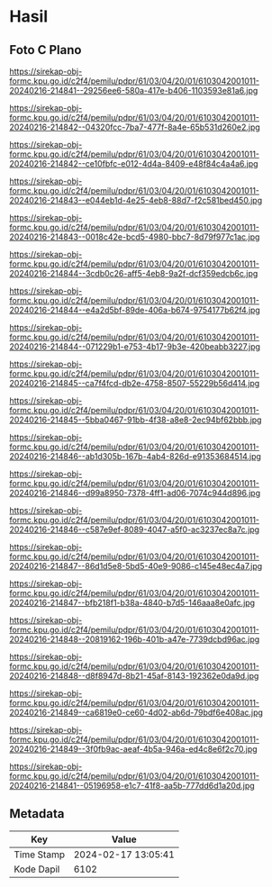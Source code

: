 # Hasil

## Foto C Plano

https://sirekap-obj-formc.kpu.go.id/c2f4/pemilu/pdpr/61/03/04/20/01/6103042001011-20240216-214841--29256ee6-580a-417e-b406-1103593e81a6.jpg

https://sirekap-obj-formc.kpu.go.id/c2f4/pemilu/pdpr/61/03/04/20/01/6103042001011-20240216-214842--04320fcc-7ba7-477f-8a4e-65b531d260e2.jpg

https://sirekap-obj-formc.kpu.go.id/c2f4/pemilu/pdpr/61/03/04/20/01/6103042001011-20240216-214842--ce10fbfc-e012-4d4a-8409-e48f84c4a4a6.jpg

https://sirekap-obj-formc.kpu.go.id/c2f4/pemilu/pdpr/61/03/04/20/01/6103042001011-20240216-214843--e044eb1d-4e25-4eb8-88d7-f2c581bed450.jpg

https://sirekap-obj-formc.kpu.go.id/c2f4/pemilu/pdpr/61/03/04/20/01/6103042001011-20240216-214843--0018c42e-bcd5-4980-bbc7-8d79f977c1ac.jpg

https://sirekap-obj-formc.kpu.go.id/c2f4/pemilu/pdpr/61/03/04/20/01/6103042001011-20240216-214844--3cdb0c26-aff5-4eb8-9a2f-dcf359edcb6c.jpg

https://sirekap-obj-formc.kpu.go.id/c2f4/pemilu/pdpr/61/03/04/20/01/6103042001011-20240216-214844--e4a2d5bf-89de-406a-b674-9754177b62f4.jpg

https://sirekap-obj-formc.kpu.go.id/c2f4/pemilu/pdpr/61/03/04/20/01/6103042001011-20240216-214844--071229b1-e753-4b17-9b3e-420beabb3227.jpg

https://sirekap-obj-formc.kpu.go.id/c2f4/pemilu/pdpr/61/03/04/20/01/6103042001011-20240216-214845--ca7f4fcd-db2e-4758-8507-55229b56d414.jpg

https://sirekap-obj-formc.kpu.go.id/c2f4/pemilu/pdpr/61/03/04/20/01/6103042001011-20240216-214845--5bba0467-91bb-4f38-a8e8-2ec94bf62bbb.jpg

https://sirekap-obj-formc.kpu.go.id/c2f4/pemilu/pdpr/61/03/04/20/01/6103042001011-20240216-214846--ab1d305b-167b-4ab4-826d-e91353684514.jpg

https://sirekap-obj-formc.kpu.go.id/c2f4/pemilu/pdpr/61/03/04/20/01/6103042001011-20240216-214846--d99a8950-7378-4ff1-ad06-7074c944d896.jpg

https://sirekap-obj-formc.kpu.go.id/c2f4/pemilu/pdpr/61/03/04/20/01/6103042001011-20240216-214846--c587e9ef-8089-4047-a5f0-ac3237ec8a7c.jpg

https://sirekap-obj-formc.kpu.go.id/c2f4/pemilu/pdpr/61/03/04/20/01/6103042001011-20240216-214847--86d1d5e8-5bd5-40e9-9086-c145e48ec4a7.jpg

https://sirekap-obj-formc.kpu.go.id/c2f4/pemilu/pdpr/61/03/04/20/01/6103042001011-20240216-214847--bfb218f1-b38a-4840-b7d5-146aaa8e0afc.jpg

https://sirekap-obj-formc.kpu.go.id/c2f4/pemilu/pdpr/61/03/04/20/01/6103042001011-20240216-214848--20819162-196b-401b-a47e-7739dcbd96ac.jpg

https://sirekap-obj-formc.kpu.go.id/c2f4/pemilu/pdpr/61/03/04/20/01/6103042001011-20240216-214848--d8f8947d-8b21-45af-8143-192362e0da9d.jpg

https://sirekap-obj-formc.kpu.go.id/c2f4/pemilu/pdpr/61/03/04/20/01/6103042001011-20240216-214849--ca6819e0-ce60-4d02-ab6d-79bdf6e408ac.jpg

https://sirekap-obj-formc.kpu.go.id/c2f4/pemilu/pdpr/61/03/04/20/01/6103042001011-20240216-214849--3f0fb9ac-aeaf-4b5a-946a-ed4c8e6f2c70.jpg

https://sirekap-obj-formc.kpu.go.id/c2f4/pemilu/pdpr/61/03/04/20/01/6103042001011-20240216-214841--05196958-e1c7-41f8-aa5b-777dd6d1a20d.jpg


## Metadata

| Key        | Value               |
| ---------- | ------------------- |
| Time Stamp | 2024-02-17 13:05:41 |
| Kode Dapil | 6102                |



